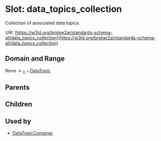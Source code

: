 
# Slot: data_topics_collection


Collection of associated data topics.

URI: [https://w3id.org/bridge2ai/standards-schema-all/data_topics_collection](https://w3id.org/bridge2ai/standards-schema-all/data_topics_collection)


## Domain and Range

None &#8594;  <sub>0..\*</sub> [DataTopic](DataTopic.md)

## Parents


## Children


## Used by

 * [DataTopicContainer](DataTopicContainer.md)
